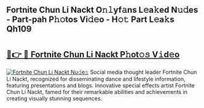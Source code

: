 ## Fortnite Chun Li Nackt O𝚗𝚕yf𝚊ns L𝚎a𝚔ed N𝚞𝚍es - Part-pah P𝚑𝚘tos Vi𝚍𝚎o - H𝚘𝚝 Part L𝚎a𝚔s Qh109

# <h2><a href="http://kfdocl.oniu.top/?m=Fortnite+Chun+Li+Nackt">🔗👉 🔴 Fortnite Chun Li Nackt P𝚑ot𝚘𝚜 V𝚒d𝚎o</a></h2>

[![Fortnite Chun Li Nackt Nu𝚍e𝚜](https://i.imgur.com/0qMVB7G.gif)](http://kfdocl.oniu.top/?m=Fortnite+Chun+Li+Nackt)
Social media thought leader Fortnite Chun Li Nackt, recognized for disseminating dance and lifestyle information, featuring presentations and blogs. Innovative special effects artist Fortnite Chun Li Nackt, famed for their remarkable abilities and achievements in creating visually stunning sequences.  

